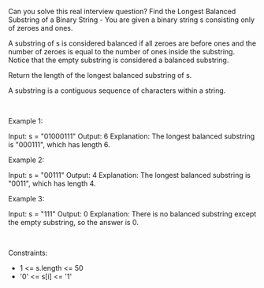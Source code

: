 Can you solve this real interview question? Find the Longest Balanced Substring of a Binary String - You are given a binary string s consisting only of zeroes and ones.

A substring of s is considered balanced if all zeroes are before ones and the number of zeroes is equal to the number of ones inside the substring. Notice that the empty substring is considered a balanced substring.

Return the length of the longest balanced substring of s.

A substring is a contiguous sequence of characters within a string.

 

Example 1:


Input: s = "01000111"
Output: 6
Explanation: The longest balanced substring is "000111", which has length 6.


Example 2:


Input: s = "00111"
Output: 4
Explanation: The longest balanced substring is "0011", which has length 4. 


Example 3:


Input: s = "111"
Output: 0
Explanation: There is no balanced substring except the empty substring, so the answer is 0.


 

Constraints:

 * 1 <= s.length <= 50
 * '0' <= s[i] <= '1'